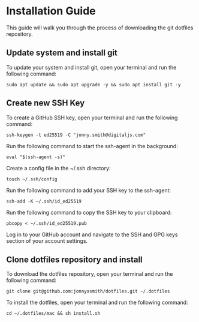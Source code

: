 # Installation Guide

This guide will walk you through the process of downloading the git dotfiles repository.


## Update system and install git

To update your system and install git, open your terminal and run the following command:

```shell
sudo apt update && sudo apt upgrade -y && sudo apt install git -y
```

## Create new SSH Key

To create a GitHub SSH key, open your terminal and run the following command:

```shell
ssh-keygen -t ed25519 -C "jonny.smith@digitaljs.com"
```

Run the following command to start the ssh-agent in the background:

```shell
eval "$(ssh-agent -s)"
```

Create a config file in the ~/.ssh directory:

```shell
touch ~/.ssh/config
```

Run the following command to add your SSH key to the ssh-agent:

```shell
ssh-add -K ~/.ssh/id_ed25519
```

Run the following command to copy the SSH key to your clipboard:

```shell
pbcopy < ~/.ssh/id_ed25519.pub
```

Log in to your GitHub account and navigate to the SSH and GPG keys section of your account settings.

## Clone dotfiles repository and install

To download the dotfiles repository, open your terminal and run the following command:

```shell
git clone git@github.com:jonnyasmith/dotfiles.git ~/.dotfiles
```

To install the dotfiles, open your terminal and run the following command:

```shell
cd ~/.dotfiles/mac && sh install.sh
```

